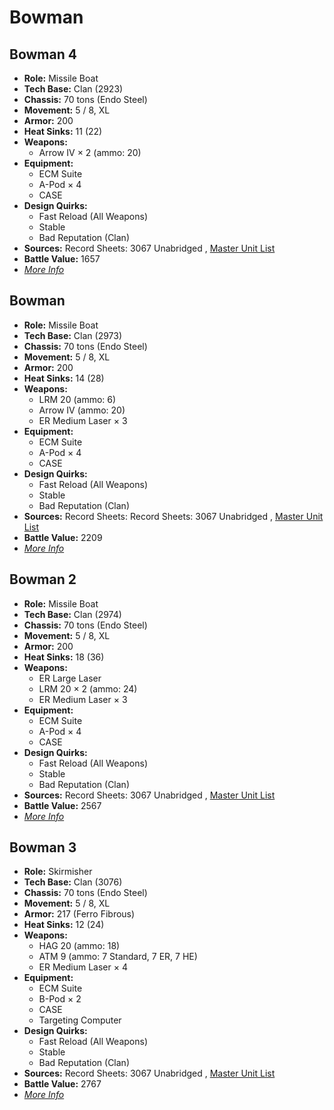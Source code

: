 # Bowman 

## Bowman 4 

- **Role:** Missile Boat 
- **Tech Base:** Clan (2923) 
- **Chassis:** 70 tons (Endo Steel) 
- **Movement:** 5 / 8, XL 
- **Armor:** 200 
- **Heat Sinks:** 11 (22) 
- **Weapons:** 
  - Arrow IV × 2 (ammo: 20) 
- **Equipment:** 
  - ECM Suite 
  - A-Pod × 4 
  - CASE 
- **Design Quirks:** 
  - Fast Reload (All Weapons) 
  - Stable 
  - Bad Reputation (Clan) 
- **Sources:** Record Sheets: 3067 Unabridged , [Master Unit List](http://masterunitlist.info/Unit/Details/5691) 
- **Battle Value:** 1657 
- [*More Info*](bowman/bowman_4.md) 

## Bowman 

- **Role:** Missile Boat 
- **Tech Base:** Clan (2973) 
- **Chassis:** 70 tons (Endo Steel) 
- **Movement:** 5 / 8, XL 
- **Armor:** 200 
- **Heat Sinks:** 14 (28) 
- **Weapons:** 
  - LRM 20 (ammo: 6) 
  - Arrow IV (ammo: 20) 
  - ER Medium Laser × 3 
- **Equipment:** 
  - ECM Suite 
  - A-Pod × 4 
  - CASE 
- **Design Quirks:** 
  - Fast Reload (All Weapons) 
  - Stable 
  - Bad Reputation (Clan) 
- **Sources:** Record Sheets: Record Sheets: 3067 Unabridged , [Master Unit List](http://masterunitlist.info/Unit/Details/3857) 
- **Battle Value:** 2209 
- [*More Info*](bowman/bowman.md) 

## Bowman 2 

- **Role:** Missile Boat 
- **Tech Base:** Clan (2974) 
- **Chassis:** 70 tons (Endo Steel) 
- **Movement:** 5 / 8, XL 
- **Armor:** 200 
- **Heat Sinks:** 18 (36) 
- **Weapons:** 
  - ER Large Laser 
  - LRM 20 × 2 (ammo: 24) 
  - ER Medium Laser × 3 
- **Equipment:** 
  - ECM Suite 
  - A-Pod × 4 
  - CASE 
- **Design Quirks:** 
  - Fast Reload (All Weapons) 
  - Stable 
  - Bad Reputation (Clan) 
- **Sources:** Record Sheets: 3067 Unabridged , [Master Unit List](http://masterunitlist.info/Unit/Details/3858) 
- **Battle Value:** 2567 
- [*More Info*](bowman/bowman_2.md) 

## Bowman 3 

- **Role:** Skirmisher 
- **Tech Base:** Clan (3076) 
- **Chassis:** 70 tons (Endo Steel) 
- **Movement:** 5 / 8, XL 
- **Armor:** 217 (Ferro Fibrous) 
- **Heat Sinks:** 12 (24) 
- **Weapons:** 
  - HAG 20 (ammo: 18) 
  - ATM 9 (ammo: 7 Standard, 7 ER, 7 HE) 
  - ER Medium Laser × 4 
- **Equipment:** 
  - ECM Suite 
  - B-Pod × 2 
  - CASE 
  - Targeting Computer 
- **Design Quirks:** 
  - Fast Reload (All Weapons) 
  - Stable 
  - Bad Reputation (Clan) 
- **Sources:** Record Sheets: 3067 Unabridged , [Master Unit List](http://masterunitlist.info/Unit/Details/5690) 
- **Battle Value:** 2767 
- [*More Info*](bowman/bowman_3.md) 

